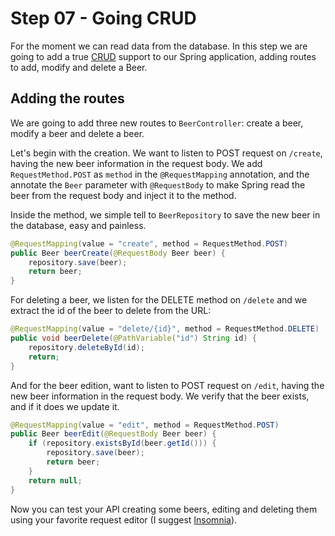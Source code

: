 # Step 07 - Going CRUD

For the moment we can read data from the database. In this step we are going to add a true [CRUD](https://en.wikipedia.org/wiki/Create,_read,_update_and_delete) support to our Spring application, adding routes to add, modify and delete a Beer.


## Adding the routes 

We are going to add three new routes to `BeerController`: create a beer, modify a beer and delete a beer.

Let's begin with the creation. We want to listen to POST request on `/create`, having the new beer information in the request body. We add `RequestMethod.POST` as `method` in the `@RequestMapping` annotation, and the annotate the `Beer` parameter with `@RequestBody` to make Spring read the beer from the request body and inject it to the method.

Inside the method, we simple tell to `BeerRepository` to save the new beer in the database, easy and painless.


```java
@RequestMapping(value = "create", method = RequestMethod.POST)
public Beer beerCreate(@RequestBody Beer beer) {    	
	repository.save(beer);
	return beer;    	
}
```

For deleting a beer, we listen for the DELETE method on `/delete` and we extract the id of the beer to delete from the URL:

```java
@RequestMapping(value = "delete/{id}", method = RequestMethod.DELETE)
public void beerDelete(@PathVariable("id") String id) {
	repository.deleteById(id);
	return;	
}
```

And for the beer edition,  want to listen to POST request on `/edit`, having the new beer information in the request body. We verify that the beer exists, and if it does we update it.

```java
@RequestMapping(value = "edit", method = RequestMethod.POST)
public Beer beerEdit(@RequestBody Beer beer) {
	if (repository.existsById(beer.getId())) {
		repository.save(beer);
		return beer;
	}
	return null;
}
```

Now you can test your API creating some beers, editing and deleting them using your favorite request editor (I suggest [Insomnia](https://github.com/getinsomnia/insomnia)).


